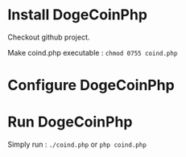 Install DogeCoinPhp
===================

Checkout github project.

Make coind.php executable :
`chmod 0755 coind.php`


Configure DogeCoinPhp
=====================



Run DogeCoinPhp
===============

Simply run :
`./coind.php` or `php coind.php`